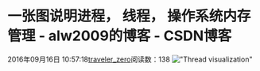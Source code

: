 # 一张图说明进程， 线程， 操作系统内存管理 - alw2009的博客 - CSDN博客
2016年09月16日 10:57:18[traveler_zero](https://me.csdn.net/alw2009)阅读数：138
!["Thread visualization"](http://doc.qt.io/qt-5/images/threadvisual-example.png)
